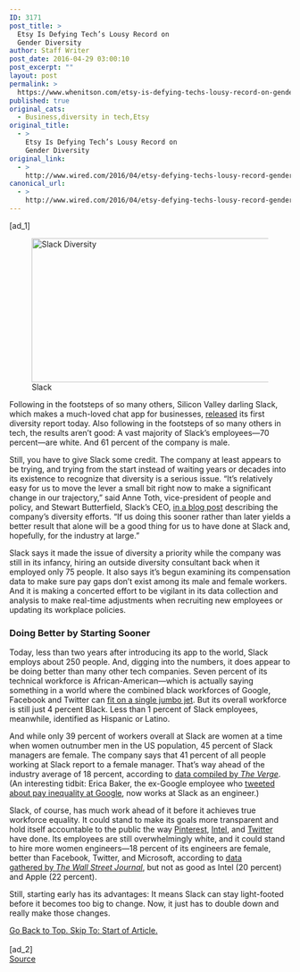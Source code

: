 ```yaml
---
ID: 3171
post_title: >
  Etsy Is Defying Tech’s Lousy Record on
  Gender Diversity
author: Staff Writer
post_date: 2016-04-29 03:00:10
post_excerpt: ""
layout: post
permalink: >
  https://www.whenitson.com/etsy-is-defying-techs-lousy-record-on-gender-diversity/
published: true
original_cats:
  - Business,diversity in tech,Etsy
original_title:
  - >
    Etsy Is Defying Tech’s Lousy Record on
    Gender Diversity
original_link:
  - >
    http://www.wired.com/2016/04/etsy-defying-techs-lousy-record-gender-diversity/
canonical_url:
  - >
    http://www.wired.com/2016/04/etsy-defying-techs-lousy-record-gender-diversity/
---
```

 [ad_1]
<br><div id=""><figure attachment_1849076="" class="wp-caption landscape alignnone  relative" data-js="fader"><a href="https://www.wired.com/wp-content/uploads/2015/09/Screen-Shot-2015-09-09-at-2.19.10-PM.png"><img src="http://www.whenitson.com/wp-content/uploads/2016/04/Etsy-Is-Defying-Techs-Lousy-Record-on-Gender-Diversity.png" alt="Slack Diversity" width="582" height="258" class="size-default-top-art wp-image-1849076"/></a><figcaption class="wp-caption-text link-underline"><span class="credit link-underline-sm"><span aria-hidden="true" class="ui ui ui-illo inline-block ui-credit relative opacity-5 marg-r-micro"/> Slack</span></figcaption></figure><p>Following in the footsteps of so many others, Silicon Valley darling Slack, which makes a much-loved chat app for businesses, <a href="http://slackhq.com/post/128721741660/inclusion-and-diversity-at-slack">released</a> its first diversity report today. Also following in the footsteps of so many others in tech, the results aren’t good: A vast majority of Slack’s employees—70 percent—are white. And 61 percent of the company is male.</p>
<p>Still, you have to give Slack some credit. The company at least appears to be trying, and trying from the start instead of waiting years or decades into its existence to recognize that diversity is a serious issue. “It’s relatively easy for us to move the lever a small bit right now to make a significant change in our trajectory,” said Anne Toth, vice-president of people and policy, and Stewart Butterfield, Slack’s CEO, <a href="http://slackhq.com/post/128721741660/inclusion-and-diversity-at-slack">in a blog post</a> describing the company’s diversity efforts. “If us doing this sooner rather than later yields a better result that alone will be a good thing for us to have done at Slack and, hopefully, for the industry at large.”</p>
<p>Slack says it made the issue of diversity a priority while the company was still in its infancy, hiring an outside diversity consultant back when it employed only 75 people. It also says it’s begun examining its compensation data to make sure pay gaps don’t exist among its male and female workers. And it is making a concerted effort to be vigilant in its data collection and analysis to make real-time adjustments when recruiting new employees or updating its workplace policies.</p>
<h3>Doing Better by Starting Sooner</h3>
<p>Today, less than two years after introducing its app to the world, Slack employs about 250 people. And, digging into the numbers, it does appear to be doing better than many other tech companies. Seven percent of its technical workforce is African-American—which is actually saying something in a world where the combined black workforces of Google, Facebook and Twitter can <a href="http://www.motherjones.com/mojo/2015/07/black-workers-google-facebook-twitter-silicon-valley-diversity">fit on a single jumbo jet</a>. But its overall workforce is still just 4 percent Black. Less than 1 percent of Slack employees, meanwhile, identified as Hispanic or Latino.</p>
<p>And while only 39 percent of workers overall at Slack are women at a time when women outnumber men in the US population, 45 percent of Slack managers are female. The company says that 41 percent of all people working at Slack report to a female manager. That’s way ahead of the industry average of 18 percent, according to <a href="http://www.theverge.com/2015/8/20/9179853/tech-diversity-scorecard-apple-google-microsoft-facebook-intel-twitter-amazon">data compiled by <em>The Verge</em></a>. (An interesting tidbit: Erica Baker, the ex-Google employee who <a href="http://www.wired.com/2015/07/happens-talk-salaries-google/">tweeted about pay inequality at Google</a>, now works at Slack as an engineer.) </p>
<p>Slack, of course, has much work ahead of it before it achieves true workforce equality. It could stand to make its goals more transparent and hold itself accountable to the public the way <a href="http://www.wired.com/2015/07/pinterest-new-plans-improve-diversity/">Pinterest</a>, <a href="http://www.wired.com/2015/08/intel-diversity-update-2015/">Intel</a>, and <a href="http://www.wired.com/2015/08/twitter-wants-diverse-2016well-slightly/">Twitter</a> have done. Its employees are still overwhelmingly white, and it could stand to hire more women engineers—18 percent of its engineers are female, better than Facebook, Twitter, and Microsoft, according to <a href="http://graphics.wsj.com/diversity-in-tech-companies/">data gathered by <em>The Wall Street Journal</em></a>, but not as good as Intel (20 percent) and Apple (22 percent).</p>
<p>Still, starting early has its advantages: It means Slack can stay light-footed before it becomes too big to change. Now, it just has to double down and really make those changes.</p>
							<a class="visually-hidden skip-to-text-link focusable bg-white" href="#start-of-content">Go Back to Top. Skip To: Start of Article.</a>
						</div>
<br>[ad_2]
<br><a href="http://www.wired.com/2016/04/etsy-defying-techs-lousy-record-gender-diversity/">Source </a>